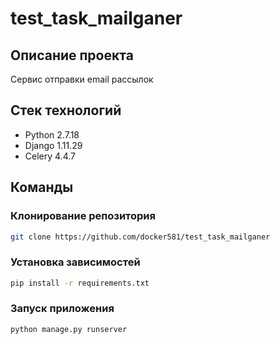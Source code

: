 # test_task_mailganer

## Описание проекта
Cервис отправки email рассылок

## Стек технологий
- Python 2.7.18
- Django 1.11.29
- Celery 4.4.7

## Команды
### Клонирование репозитория
```bash
git clone https://github.com/docker581/test_task_mailganer
```

### Установка зависимостей
```bash
pip install -r requirements.txt
```

### Запуск приложения
```bash
python manage.py runserver
```
